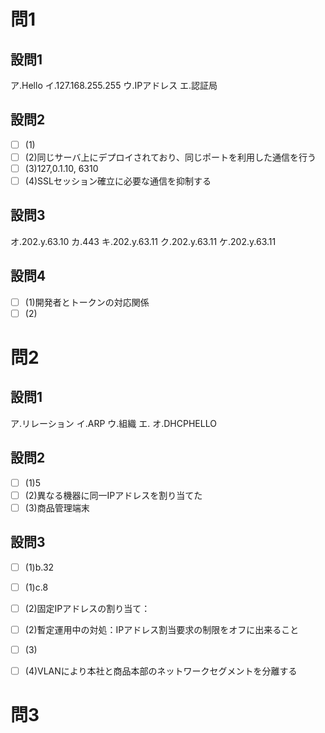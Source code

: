 # 問1

## 設問1

ア.Hello
イ.127.168.255.255
ウ.IPアドレス
エ.認証局

## 設問2

- [ ] (1)
- [ ] (2)同じサーバ上にデプロイされており、同じポートを利用した通信を行う
- [ ] (3)127,0.1.10, 6310
- [ ] (4)SSLセッション確立に必要な通信を抑制する

## 設問3

オ.202.y.63.10
カ.443
キ.202.y.63.11
ク.202.y.63.11
ケ.202.y.63.11


## 設問4

- [ ] (1)開発者とトークンの対応関係
- [ ] (2)

# 問2

## 設問1

ア.リレーション
イ.ARP
ウ.組織
エ.
オ.DHCPHELLO

## 設問2

- [ ] (1)5
- [ ] (2)異なる機器に同一IPアドレスを割り当てた
- [ ] (3)商品管理端末

## 設問3

- [ ] (1)b.32
- [ ] (1)c.8
- [ ] (2)固定IPアドレスの割り当て：
- [ ] (2)暫定運用中の対処：IPアドレス割当要求の制限をオフに出来ること
- [ ] (3)
- [ ] (4)VLANにより本社と商品本部のネットワークセグメントを分離する


# 問3
